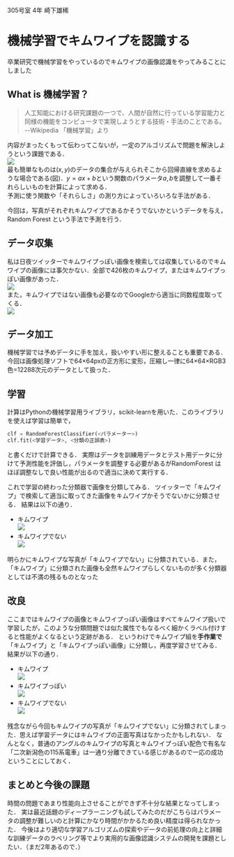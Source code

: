 305号室 4年 崎下雄稀

# 機械学習でキムワイプを認識する
卒業研究で機械学習をやっているのでキムワイプの画像認識をやってみることにしました

## What is 機械学習？
> 人工知能における研究課題の一つで、人間が自然に行っている学習能力と同様の機能をコンピュータで実現しようとする技術・手法のことである。
--Wikipedia 「機械学習」より

内容がまったくもって伝わってこないが，一定のアルゴリズムで問題を解決しようという課題である．  
![](case1.jpg)  
最も簡単なものは$(x,y)$のデータの集合が与えられそこから回帰直線を求めるような場合である(図)．$y=ax+b$という関数のパラメータ$a,b$を調整して一番それらしいものを計算によって求める．  
予測に使う関数や「それらしさ」の測り方によっていろいろな手法がある．

今回は，写真がそれぞれキムワイプであるかそうでないかというデータを与え，Random Forest という手法で予測を行う．

## データ収集
私は日夜ツイッターでキムワイプっぽい画像を検索しては収集しているのでキムワイプの画像には事欠かない．全部で426枚のキムワイプ，またはキムワイプっぽい画像があった．  
![](2019-01-09-22-47-15.png)  
また，キムワイプではない画像も必要なのでGoogleから適当に同数程度取ってくる．  
![](2019-01-09-23-04-33.png)

## データ加工
機械学習では予めデータに手を加え，扱いやすい形に整えることも重要である．  
今回は画像処理ソフトで64×64pxの正方形に変形，圧縮し一律に64×64×RGB3色=12288次元のデータとして扱った．

## 学習
計算はPythonの機械学習用ライブラリ，scikit-learnを用いた．このライブラリを使えば学習は簡単で，

```py
clf = RandomForestClassifier(<パラメーター>)
clf.fit(<学習データ>, <分類の正誤表>)
```
と書くだけで計算できる．
実際はデータを訓練用データとテスト用データに分けて予測性能を評価し，パラメータを調整する必要があるがRandomForest はほぼ調整なしで良い性能が出るので適当に決めて実行する．

これで学習の終わった分類器で画像を分類してみる．
ツイッターで「キムワイプ」で検索して適当に取ってきた画像をキムワイプかそうでないかに分類させる．
結果は以下の通り．

+ キムワイプ  
    ![](2019-01-09-23-02-21.png)
+ キムワイプでない  
    ![](2019-01-09-23-01-57.png)

明らかにキムワイプな写真が「キムワイプでない」に分類されている．また，「キムワイプ」に分類された画像も全然キムワイプらしくないものが多く分類器としては不満の残るものとなった

## 改良
ここまではキムワイプの画像とキムワイプっぽい画像はすべてキムワイプ扱いで学習したが，このような分類問題では似た属性でもなるべく細かくラベル付けすると性能がよくなるという定跡がある．
というわけでキムワイプ組を**手作業で**「キムワイプ」と「キムワイプっぽい画像」に分類し，再度学習させてみる．
結果が以下の通り．
+ キムワイプ  
    ![](2019-01-09-23-30-38.png)
+ キムワイプっぽい  
    ![](2019-01-09-23-30-55.png)
+ キムワイプでない  
    ![](2019-01-09-23-31-20.png)

残念ながら今回もキムワイプの写真が「キムワイプでない」に分類されてしまった．思えば学習データにはキムワイプの正面写真はなかったかもしれない．
なんとなく，普通のアングルのキムワイプの写真とキムワイプっぽい配色で有名な「二次新潟色の115系電車」は一通り分離できている感じがあるので一応の成功ということにしておく．

## まとめと今後の課題
時間の問題であまり性能向上させることができず不十分な結果となってしまった．
実は最近話題のディープラーニングも試してみたのだがこちらはパラメータの調整が難しいのと計算にかなり時間がかかるため良い精度は得られなかった．
今後はより適切な学習アルゴリズムの探索やデータの前処理の向上と詳細な訓練データのラベリング等でより実用的な画像認識システムの開発を課題としたい．（まだ2年あるので．）